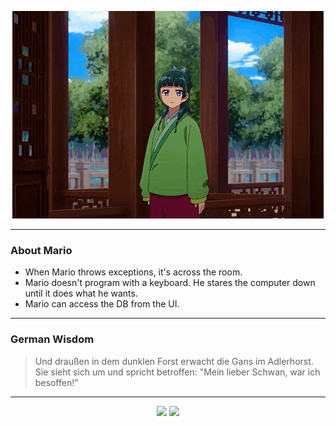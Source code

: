 <p align="center">
  <img src="assets/maomao.gif" />
</p>

---

### About Mario
- When Mario throws exceptions, it's across the room.
- Mario doesn't program with a keyboard. He stares the computer down until it does what he wants.
- Mario can access the DB from the UI.

---

### German Wisdom
> Und draußen in dem dunklen Forst erwacht die Gans im Adlerhorst. Sie sieht sich um und spricht betroffen: "Mein lieber Schwan, war ich besoffen!"

---

<p align="center">
  <a>
    <img height="180em" src="https://github-readme-stats-eight-theta.vercel.app/api?username=Torfkopp&show_icons=true&theme=dark&include_all_commits=true&count_private=true"/>
  </a>
  <a href="https://github.com/Torfkopp?tab=repositories">
    <img height="180em" src="https://github-readme-stats-eight-theta.vercel.app/api/top-langs/?username=torfkopp&layout=compact&theme=dark&langs_count=8&hide=java"/>
  </a>
</p>
